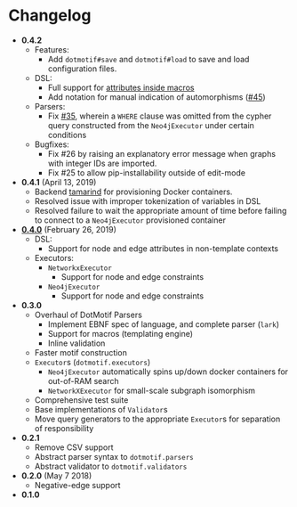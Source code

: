 # Changelog

- **0.4.2**
    - Features:
        - Add `dotmotif#save` and `dotmotif#load` to save and load configuration files.
    - DSL:
        - Full support for [attributes inside macros](https://github.com/aplbrain/dotmotif/pull/38)
        - Add notation for manual indication of automorphisms ([#45](https://github.com/aplbrain/dotmotif/pull/45))
    - Parsers:
        - Fix [#35](https://github.com/aplbrain/dotmotif/issues/35), wherein a `WHERE` clause was omitted from the cypher query constructed from the `Neo4jExecutor` under certain conditions
    - Bugfixes:
        - Fix #26 by raising an explanatory error message when graphs with integer IDs are imported.
        - Fix #25 to allow pip-installability outside of edit-mode
- **0.4.1** (April 13, 2019)
    - Backend [tamarind](https://github.com/fitmango/tamarind) for provisioning Docker containers.
    - Resolved issue with improper tokenization of variables in DSL
    - Resolved failure to wait the appropriate amount of time before failing to connect to a `Neo4jExecutor` provisioned container
- [**0.4.0**](https://github.com/aplbrain/dotmotif/releases/tag/v0.4.0) (February 26, 2019)
    - DSL:
        - Support for node and edge attributes in non-template contexts
    - Executors:
        - `NetworkxExecutor`
            - Support for node and edge constraints
        - `Neo4jExecutor`
            - Support for node and edge constraints
- **0.3.0**
    - Overhaul of DotMotif Parsers
        - Implement EBNF spec of language, and complete parser (`lark`)
        - Support for macros (templating engine)
        - Inline validation
    - Faster motif construction
    - `Executor`s (`dotmotif.executors`)
        - `Neo4jExecutor` automatically spins up/down docker containers for out-of-RAM search
        - `NetworkXExecutor` for small-scale subgraph isomorphism
    - Comprehensive test suite
    - Base implementations of `Validator`s
    - Move query generators to the appropriate `Executor`s for separation of responsibility
- **0.2.1**
    - Remove CSV support
    - Abstract parser syntax to `dotmotif.parsers`
    - Abstract validator to `dotmotif.validators`
- **0.2.0** (May 7 2018)
    - Negative-edge support
- **0.1.0**

